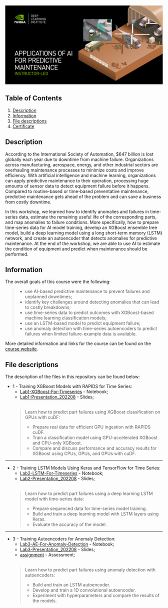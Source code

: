![Course](images/banner.jpg)

## Table of Contents
1. [Description](#description)
2. [Information](#information)
3. [File descriptions](#files)
4. [Certificate](#certificate)

<a name="descripton"></a>
## Description

According to the International Society of Automation, $647 billion is lost globally each year due to downtime from machine failure. Organizations across manufacturing, aerospace, energy, and other industrial sectors are overhauling maintenance processes to minimize costs and improve efficiency. With artificial intelligence and machine learning, organizations can apply predictive maintenance to their operation, processing huge amounts of sensor data to detect equipment failure before it happens. Compared to routine-based or time-based preventative maintenance, predictive maintenance gets ahead of the problem and can save a business from costly downtime.

In this workshop, we learned how to identify anomalies and failures in time-series data, estimate the remaining useful life of the corresponding parts, and map anomalies to failure conditions. More specifically, how to prepare time-series data for AI model training, develop an XGBoost ensemble tree model, build a deep learning model using a long short-term memory (LSTM) network, and create an autoencoder that detects anomalies for predictive maintenance. At the end of the workshop, we are able to use AI to estimate the condition of equipment and predict when maintenance should be performed.

<a name="information"></a>
## Information

The overall goals of this course were the following:
> - use AI-based predictive maintenance to prevent failures and unplanned downtimes;
> - identify key challenges around detecting anomalies that can lead to costly breakdowns;
> - use time-series data to predict outcomes with XGBoost-based machine learning classification models;
> - use an LSTM-based model to predict equipment failure;
> - use anomaly detection with time-series autoencoders to predict failures when limited failure-example data is available.

More detailed information and links for the course can be found on the [course website](https://www.nvidia.com/en-us/training/instructor-led-workshops/predictive-maintenance/).

<a name="files"></a>
## File descriptions

The description of the files in this repository can be found below:
- 1 - Training XGBoost Models with RAPIDS for Time Series:
  - [Lab1-XGBoost-For-Timeseries](https://github.com/SAIRAMROCKHY/Applications-of-AI-for-Predictive-Maintenance-NVIDIA/blob/main/Lab1-XGBoost-For-Timeseries.ipynb) - Notebook;
  - [Lab1-Presentation_202208](https://github.com/SAIRAMROCKHY/Applications-of-AI-for-Predictive-Maintenance-NVIDIA/blob/main/Lab1-Presentation_202208.pptx) - Slides;
<br></br>
  > Learn how to predict part failures using XGBoost classification on GPUs with cuDF:
    > - Prepare real data for efficient GPU ingestion with RAPIDS cuDF.
    > - Train a classification model using GPU-accelerated XGBoost and CPU-only XGBoost.
    > - Compare and discuss performance and accuracy results for XGBoost using CPUs, GPUs, and GPUs with cuDF.
______________
- 2 - Training LSTM Models Using Keras and TensorFlow for Time Series:
  - [Lab2-LSTM-For-Timeseries](https://github.com/SAIRAMROCKHY/Applications-of-AI-for-Predictive-Maintenance-NVIDIA/blob/main/Lab2-LSTM-For-Timeseries.ipynb) - Notebook;
  - [Lab2-Presentation_202208](https://github.com/SAIRAMROCKHY/Applications-of-AI-for-Predictive-Maintenance-NVIDIA/blob/main/Lab2-Presentation_202208.pptx) - Slides;
<br></br>
  > Learn how to predict part failures using a deep learning LSTM model with time-series data:
    > - Prepare sequenced data for time-series model training.
    > - Build and train a deep learning model with LSTM layers using Keras.
    > - Evaluate the accuracy of the model.
______________
- 3 - Training Autoencoders for Anomaly Detection:
  - [Lab3-AE-For-Anomaly-Detection](https://github.com/SAIRAMROCKHY/Applications-of-AI-for-Predictive-Maintenance-NVIDIA/blob/main/Lab3-AE-For-Anomaly-Detection.ipynb) - Notebook;
  - [Lab3-Presentation_202208](https://github.com/SAIRAMROCKHY/Applications-of-AI-for-Predictive-Maintenance-NVIDIA/blob/main/Lab3-Presentation_202208.pptx) - Slides;
  - [assignment](https://github.com/SAIRAMROCKHY/Applications-of-AI-for-Predictive-Maintenance-NVIDIA/blob/main/assignment.py) - Assessment;
<br></br>
  > Learn how to predict part failures using anomaly detection with autoencoders:
    > - Build and train an LSTM autoencoder.
    > - Develop and train a 1D convolutional autoencoder.
    > - Experiment with hyperparameters and compare the results of the models.

